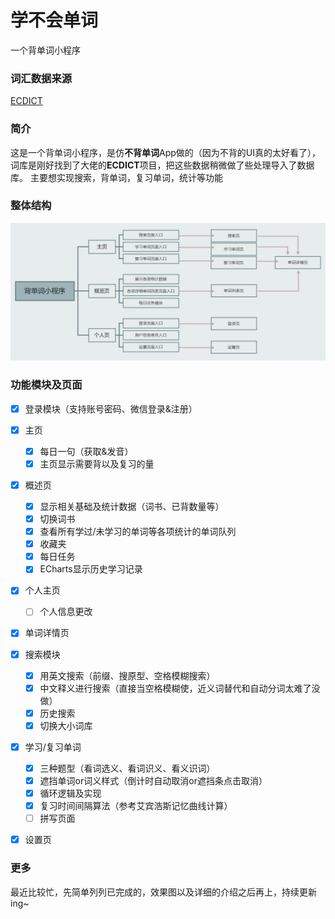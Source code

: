 # 学不会单词

一个背单词小程序




### 词汇数据来源
[ECDICT](https://github.com/skywind3000/ECDICT)



### 简介
这是一个背单词小程序，是仿**不背单词**App做的（因为不背的UI真的太好看了），词库是刚好找到了大佬的**ECDICT**项目，把这些数据稍微做了些处理导入了数据库。
主要想实现搜索，背单词，复习单词，统计等功能




### 整体结构
![框架](./images/整体框架图.png)



### 功能模块及页面
- [x] 登录模块（支持账号密码、微信登录&注册）

- [x] 主页
    - [x] 每日一句（获取&发音）
    - [x] 主页显示需要背以及复习的量
    
- [x] 概述页
    - [x] 显示相关基础及统计数据（词书、已背数量等）
    - [x] 切换词书
    - [x] 查看所有学过/未学习的单词等各项统计的单词队列
    - [x] 收藏夹
    - [x] 每日任务
    - [x] ECharts显示历史学习记录
    
- [x] 个人主页
    - [ ] 个人信息更改
    
- [x] 单词详情页

- [x] 搜索模块
    - [x] 用英文搜索（前缀、搜原型、空格模糊搜索）
    - [x] 中文释义进行搜索（直接当空格模糊使，近义词替代和自动分词太难了没做）
    - [x] 历史搜索
    - [x] 切换大小词库
    
- [x] 学习/复习单词
    - [x] 三种题型（看词选义、看词识义、看义识词）
    - [x] 遮挡单词or词义样式（倒计时自动取消or遮挡条点击取消）
    - [x] 循环逻辑及实现
    - [x] 复习时间间隔算法（参考艾宾浩斯记忆曲线计算）
    - [ ] 拼写页面

- [x] 设置页



### 更多

最近比较忙，先简单列列已完成的，效果图以及详细的介绍之后再上，持续更新ing~
